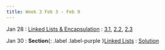 ```yaml
---
title: Week 3 Feb 3 - Feb 9
---
```


Jan 28
: [Linked Lists & Encapsulation](#)
  : [3.1](#), [2.2](#), [2.3](#)

Jan 30
: **Section**{: .label .label-purple }[Linked Lists](#)
  : [Solution](#)

